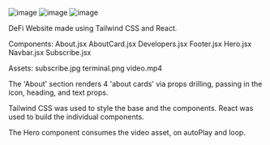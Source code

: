![image](https://user-images.githubusercontent.com/92409662/202587461-802043f6-94f1-4f2b-8f5e-3f4c55cd42fd.png)
![image](https://user-images.githubusercontent.com/92409662/202587767-704043a0-0ce6-468d-813c-0ea6aa116d2b.png)
![image](https://user-images.githubusercontent.com/92409662/202587870-e38f5992-4e65-4cf5-ac79-dbeff75e2357.png)

DeFi Website made using Tailwind CSS and React.

Components:
About.jsx
AboutCard.jsx
Developers.jsx
Footer.jsx
Hero.jsx
Navbar.jsx
Subscribe.jsx

Assets:
subscribe.jpg
terminal.png
video.mp4

The 'About' section renders 4 'about cards' via props drilling, passing in the icon, heading, and text props.

Tailwind CSS was used to style the base and the components. React was used to build the individual components.

The Hero component consumes the video asset, on autoPlay and loop.
